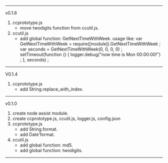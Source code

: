 

---------------------------------------------------------------
v0.1.6
1. ccprototype.js
    * move twodigits function from ccutil.js.
2. ccutil.js
    * add global function: GetNextTimeWithWeek.
      usage like:
        var GetNextTimeWithWeek = require([module]).GetNextTimeWithWeek ;
        var seconds = GetNextTimeWithWeek(0, 0, 0, 0) ;
        setTimeout(function () {
            logger.debug("now time is Mon 00:00:00!") ;
        }, seconds) ;

---------------------------------------------------------------
V0.1.4
1. ccprototype.js
    * add String.replace_with_index.

---------------------------------------------------------------
v0.1.0
1. create node assist module.
2. create ccprototype.js, ccutil.js, logger.js, config.json
3. ccprototype.js
    * add String.format.
    * add Date'format.
4. ccutil.js
    * add global function: md5.
    * add global function: twodigits.

---------------------------------------------------------------

